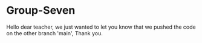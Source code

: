 # Group-Seven

Hello dear teacher, we just wanted to let you know that we pushed the code on the other branch 'main', Thank you.
